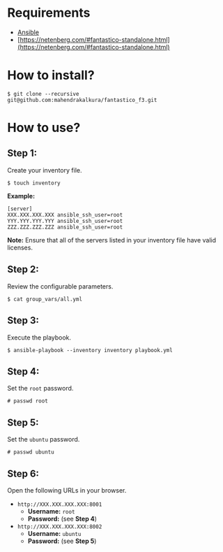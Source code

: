 Requirements
============

* [Ansible](http://docs.ansible.com/ansible/)
* [https://netenberg.com/#fantastico-standalone.html](https://netenberg.com/#fantastico-standalone.html)

How to install?
===============

```
$ git clone --recursive git@github.com:mahendrakalkura/fantastico_f3.git
```

How to use?
===========

## **Step 1:**

Create your inventory file.

```
$ touch inventory
```

**Example:**

```
[server]
XXX.XXX.XXX.XXX ansible_ssh_user=root
YYY.YYY.YYY.YYY ansible_ssh_user=root
ZZZ.ZZZ.ZZZ.ZZZ ansible_ssh_user=root
```

**Note:** Ensure that all of the servers listed in your inventory file have valid licenses.

## **Step 2:**

Review the configurable parameters.

```
$ cat group_vars/all.yml
```

## **Step 3:**

Execute the playbook.

```
$ ansible-playbook --inventory inventory playbook.yml
```

## **Step 4:**

Set the `root` password.

```
# passwd root
```

## **Step 5:**

Set the `ubuntu` password.

```
# passwd ubuntu
```

## **Step 6:**

Open the following URLs in your browser.

* `http://XXX.XXX.XXX.XXX:8001`
    * **Username:** `root`
    * **Password:** (see **Step 4**)
* `http://XXX.XXX.XXX.XXX:8002`
    * **Username:** `ubuntu`
    * **Password:** (see **Step 5**)
